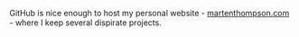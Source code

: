 GitHub is nice enough to host my personal website - <a href="https://www.martenthompson.com" target="_blank">martenthompson.com</a> - where I keep several dispirate projects.
